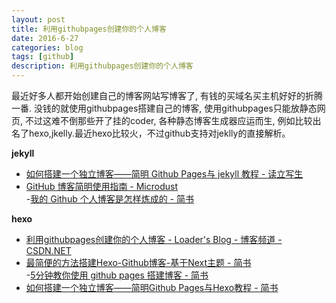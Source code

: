 ```yaml
---
layout: post
title: 利用githubpages创建你的个人博客
date: 2016-6-27
categories: blog
tags: [github]
description: 利用githubpages创建你的个人博客
---
```


最近好多人都开始创建自己的博客网站写博客了, 有钱的买域名买主机好好的折腾一番. 没钱的就使用githubpages搭建自己的博客, 使用githubpages只能放静态网页, 不过这难不倒那些开了挂的coder, 各种静态博客生成器应运而生, 例如比较出名了hexo,jkelly.最近hexo比较火，不过github支持对jeklly的直接解析。

**jekyll** 

- [如何搭建一个独立博客——简明 Github Pages与 jekyll 教程 - 读立写生](http://cnfeat.com/blog/2014/05/10/how-to-build-a-blog/)     
- [GitHub 博客简明使用指南 - Microdust](http://azeril.me/blog/Github-Pages-Blog.html)      
-[我的 Github 个人博客是怎样炼成的 - 简书](http://www.jianshu.com/p/4fd3cb0a11da)             


**hexo**   

- [利用githubpages创建你的个人博客 - Loader's Blog - 博客频道 - CSDN.NET](http://blog.csdn.net/qibin0506/article/details/51813428)          
- [最简便的方法搭建Hexo-Github博客-基于Next主题 - 简书](http://www.jianshu.com/p/5e9bd5e39ae6)        
-[5分钟教你使用 github pages 搭建博客 - 简书](http://www.jianshu.com/p/bb7f9dcf556b)           
- [如何搭建一个独立博客——简明Github Pages与Hexo教程 - 简书](http://www.jianshu.com/p/05289a4bc8b2)